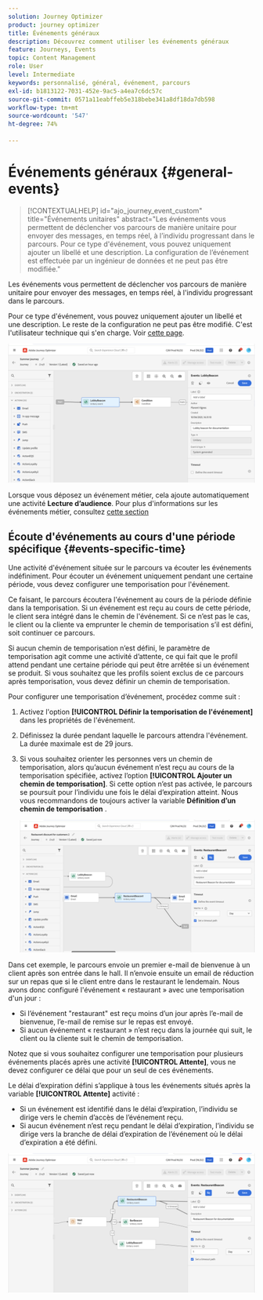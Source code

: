 ```yaml
---
solution: Journey Optimizer
product: journey optimizer
title: Événements généraux
description: Découvrez comment utiliser les événements généraux
feature: Journeys, Events
topic: Content Management
role: User
level: Intermediate
keywords: personnalisé, général, événement, parcours
exl-id: b1813122-7031-452e-9ac5-a4ea7c6dc57c
source-git-commit: 0571a11eabffeb5e318bebe341a8df18da7db598
workflow-type: tm+mt
source-wordcount: '547'
ht-degree: 74%

---
```


# Événements généraux {#general-events}

>[!CONTEXTUALHELP]
>id="ajo_journey_event_custom"
>title="Événements unitaires"
>abstract="Les événements vous permettent de déclencher vos parcours de manière unitaire pour envoyer des messages, en temps réel, à l’individu progressant dans le parcours. Pour ce type d&#39;événement, vous pouvez uniquement ajouter un libellé et une description. La configuration de l’événement est effectuée par un ingénieur de données et ne peut pas être modifiée."

Les événements vous permettent de déclencher vos parcours de manière unitaire pour envoyer des messages, en temps réel, à l&#39;individu progressant dans le parcours.

Pour ce type d&#39;événement, vous pouvez uniquement ajouter un libellé et une description. Le reste de la configuration ne peut pas être modifié. C&#39;est l&#39;utilisateur technique qui s&#39;en charge. Voir [cette page](../event/about-events.md).

![](assets/general-events.png)

Lorsque vous déposez un événement métier, cela ajoute automatiquement une activité **Lecture d’audience**. Pour plus d&#39;informations sur les événements métier, consultez [cette section](../event/about-events.md)

## Écoute d&#39;événements au cours d&#39;une période spécifique {#events-specific-time}

Une activité d&#39;événement située sur le parcours va écouter les événements indéfiniment. Pour écouter un événement uniquement pendant une certaine période, vous devez configurer une temporisation pour l&#39;événement.

Ce faisant, le parcours écoutera l&#39;événement au cours de la période définie dans la temporisation. Si un événement est reçu au cours de cette période, le client sera intégré dans le chemin de l&#39;événement. Si ce n’est pas le cas, le client ou la cliente va emprunter le chemin de temporisation s’il est défini, soit continuer ce parcours.

Si aucun chemin de temporisation n’est défini, le paramètre de temporisation agit comme une activité d’attente, ce qui fait que le profil attend pendant une certaine période qui peut être arrêtée si un événement se produit. Si vous souhaitez que les profils soient exclus de ce parcours après temporisation, vous devez définir un chemin de temporisation.

Pour configurer une temporisation d’événement, procédez comme suit :

1. Activez l&#39;option **[!UICONTROL Définir la temporisation de l&#39;événement]** dans les propriétés de l&#39;événement.

1. Définissez la durée pendant laquelle le parcours attendra l&#39;événement. La durée maximale est de 29 jours.

1. Si vous souhaitez orienter les personnes vers un chemin de temporisation, alors qu’aucun événement n’est reçu au cours de la temporisation spécifiée, activez l’option **[!UICONTROL Ajouter un chemin de temporisation]**. Si cette option n’est pas activée, le parcours se poursuit pour l’individu une fois le délai d’expiration atteint. Nous vous recommandons de toujours activer la variable **Définition d’un chemin de temporisation** .

   ![](assets/event-timeout.png)

Dans cet exemple, le parcours envoie un premier e-mail de bienvenue à un client après son entrée dans le hall. Il n’envoie ensuite un email de réduction sur un repas que si le client entre dans le restaurant le lendemain. Nous avons donc configuré l&#39;événement « restaurant » avec une temporisation d&#39;un jour :

* Si l’événement &quot;restaurant&quot; est reçu moins d’un jour après l’e-mail de bienvenue, l’e-mail de remise sur le repas est envoyé.
* Si aucun événement « restaurant » n’est reçu dans la journée qui suit, le client ou la cliente suit le chemin de temporisation.

Notez que si vous souhaitez configurer une temporisation pour plusieurs événements placés après une activité **[!UICONTROL Attente]**, vous ne devez configurer ce délai que pour un seul de ces événements.

Le délai d’expiration défini s’applique à tous les événements situés après la variable **[!UICONTROL Attente]** activité :

* Si un événement est identifié dans le délai d’expiration, l’individu se dirige vers le chemin d’accès de l’événement reçu.
* Si aucun événement n’est reçu pendant le délai d’expiration, l’individu se dirige vers la branche de délai d’expiration de l’événement où le délai d’expiration a été défini.

![](assets/event-timeout-group.png)
